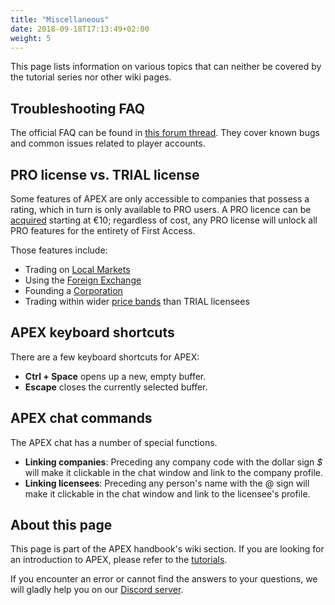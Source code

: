 ```yaml
---
title: "Miscellaneous"
date: 2018-09-18T17:13:49+02:00
weight: 5
---
```


This page lists information on various topics that can neither be covered by the tutorial series nor other wiki pages.

## Troubleshooting FAQ

The official FAQ can be found in [this forum thread](https://com.prosperousuniverse.com/t/frequently-asked-questions/). They cover known bugs and common issues related to player accounts.

## PRO license vs. TRIAL license

Some features of APEX are only accessible to companies that possess a rating, which in turn is only available to PRO users. A PRO licence can be [acquired](https://hub.prosperousuniverse.com/license/purchase) starting at €10; regardless of cost, any PRO license will unlock all PRO features for the entirety of First Access.

Those features include:  
- Trading on [Local Markets](../../tutorials/local-markets)  
- Using the [Foreign Exchange](../../tutorials/foreign-exchange)  
- Founding a [Corporation](../../tutorials/corporations)  
- Trading within wider [price bands](../commands-list) than TRIAL licensees  

## APEX keyboard shortcuts

There are a few keyboard shortcuts for APEX:  
- **Ctrl + Space** opens up a new, empty buffer.  
- **Escape** closes the currently selected buffer.  

## APEX chat commands

The APEX chat has a number of special functions.  
- **Linking companies**: Preceding any company code with the dollar sign *$* will make it clickable in the chat window and link to the company profile.  
- **Linking licensees**: Preceding any person's name with the @ sign will make it clickable in the chat window and link to the licensee's profile.  


## About this page

This page is part of the APEX handbook's wiki section. If you are looking for an introduction to APEX, please refer to the [tutorials](../../tutorials).

If you encounter an error or cannot find the answers to your questions, we will gladly help you on our [Discord server](https://discordapp.com/invite/G7gj7PT).

